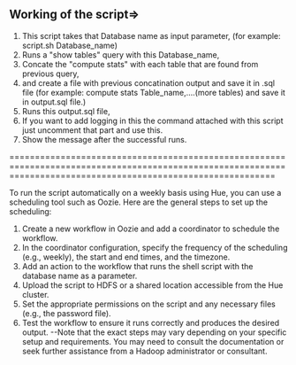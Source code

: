 Working of the script=>
---------------------
1. This script takes that Database name as input parameter,
      (for example: script.sh Database_name)
2. Runs a "show tables" query with this Database_name,
3. Concate the "compute stats" with each table that are found from previous query,
4. and create a file with previous concatination output and save it in .sql file
      (for example: compute stats Table_name,....(more tables) and save it in output.sql file.)
5. Runs this output.sql file,
6. If you want to add logging in this the command attached with this script just uncomment that part and use this.
7. Show the message after the successful runs.

================================================================================================================================================================

To run the script automatically on a weekly basis using Hue, you can use a scheduling tool such as Oozie. Here are the general steps to set up the scheduling:

  1. Create a new workflow in Oozie and add a coordinator to schedule the workflow.
  2. In the coordinator configuration, specify the frequency of the scheduling (e.g., weekly), the start and end times, and the timezone.
  3. Add an action to the workflow that runs the shell script with the database name as a parameter.
  4. Upload the script to HDFS or a shared location accessible from the Hue cluster.
  5. Set the appropriate permissions on the script and any necessary files (e.g., the password file).
  6. Test the workflow to ensure it runs correctly and produces the desired output.
    --Note that the exact steps may vary depending on your specific setup and requirements. You may need to consult the documentation or seek further assistance from a   Hadoop administrator or consultant.


